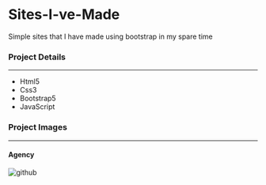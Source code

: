 # Sites-I-ve-Made

Simple sites that I have made using bootstrap in my spare time

### Project Details
------------
- Html5
- Css3
- Bootstrap5
- JavaScript

### Project Images
------------
#### Agency
![github](/Sites-I-ve-Made/agency/project-img/1.png)

